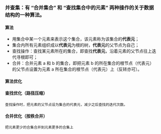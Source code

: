 ### 并查集：有 **“合并集合”** 和 **“查找集合中的元素”** 两种操作的关于数据结构的一种算法。

#### 算法

- 用集合中某一个元素来表示这个集合，该元素称为该集合的**代表元**；
- 集合内所有元素组织成以**代表元**为根的树，**代表元**的父节点为自己；
- 查找操作：查找某元素所在的集合，即查找**代表元**，沿着元素的父节点往上迭代寻根即可；
- 合并：合并元素 a 和 b 的集合，即把元素 b 的所在集合的根节点（代表元）的父节点设置为元素 a 所在集合的根节点（代表元）上（反转亦可）。

#### 算法优化

#### 查找优化（路径压缩）

    查找操作时，把元素的父节点设为集合的代表元，减少之后查找的迭代次数。

#### 合并优化（按秩合并）

    把元素更少的合集合并到元素更多的合集上
